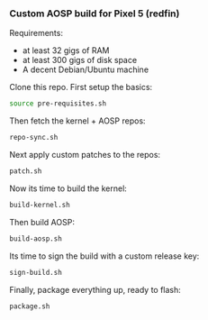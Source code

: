 ### Custom AOSP build for Pixel 5 (redfin)

Requirements:

- at least 32 gigs of RAM
- at least 300 gigs of disk space
- A decent Debian/Ubuntu machine

Clone this repo. First setup the basics:

```bash
source pre-requisites.sh
```

Then fetch the kernel + AOSP repos:

```bash
repo-sync.sh
```

Next apply custom patches to the repos:

```bash
patch.sh
```

Now its time to build the kernel:

```bash
build-kernel.sh
```

Then build AOSP:

```bash
build-aosp.sh
```

Its time to sign the build with a custom release key:

```bash
sign-build.sh
```

Finally, package everything up, ready to flash:

```bash
package.sh
```
